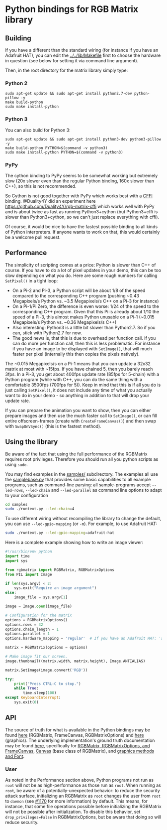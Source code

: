 Python bindings for RGB Matrix library
======================================

Building
--------

If you have a different than the standard wiring (for instance if you have an
Adafruit HAT), you can edit the [../../lib/Makefile](../../lib/Makefile#L26) first to choose
the hardware in question (see below for setting it via command line argument).

Then, in the root directory for the matrix library simply type:

### Python 2

```shell
sudo apt-get update && sudo apt-get install python2.7-dev python-pillow -y
make build-python
sudo make install-python
```

### Python 3
You can also build for Python 3:

```shell
sudo apt-get update && sudo apt-get install python3-dev python3-pillow -y
make build-python PYTHON=$(command -v python3)
sudo make install-python PYTHON=$(command -v python3)
```

### PyPy
The cython binding to PyPy seems to be somewhat working but extremely slow (20x
slower even than the regular Python binding, 160x slower than C++), so this is
not recommended.

So Cython is not good together with PyPy which works best with a
[CFFI](https://cffi.readthedocs.io/) binding. @Duality4Y did an experiment here
https://github.com/Duality4Y/rgb-matrix-cffi which works well with PyPy and is
about twice as fast as running Python3+cython (but Python3+cffi is slower than
Python3+cython, so we can't just replace everything with cffi).

Of course, it would be nice to have the fastest possible binding to all kinds
of Python interpreters. If anyone wants to work on that, this would certainly
be a welcome pull request.

Performance
-----------
The simplicity of scripting comes at a price: Python is slower than C++ of
course.
If you have to do a lot of pixel updates in your demo, this can be too slow
depending on what you do. Here are some rough numbers for calling `SetPixel()`
in a tight loop:

  * On a Pi-2 and Pi-3, a Python script will be about 1/8 of the speed compared
    to the corresponding C++ program (pushing ~0.43 Megapixels/s Python
    vs. ~3.5 Megapixels/s C++ on a Pi-3 for instance)
  * On a Pi-1/Pi Zero, the difference is even worse: 1/24 of the speed to the
    corresponding C++ program. Given that this Pi is already about 1/10 the
    speed of a Pi-3, this almost makes Python unusable on a Pi-1
    (~0.015 Megapixels/s Python vs. ~0.36 Megapixels/s C++)
  * Also interesting: Python3 is a little bit slower than Python2.7.
    So if you can, stick with Python2.7 for now.
  * The good news is, that this is due to overhead per function call. If you
    can do more per function call, then this is less problematic. For instance
    if you have an image to be displayed with `SetImage()`, that will much
    faster per pixel (internally this then copies the pixels natively).

The ~0.015 Megapixels/s on a Pi-1 means that you can update a 32x32 matrix
at most with ~15fps. If you have chained 5, then you barely reach 3fps.
In a Pi-3, you get about 400fps update rate (85fps for 5-chain) with a Python
program (while with C++, you can do the same thing with a comfortable 3500fps
(700fps for 5)). Keep in mind that this is if all you do is just calling
`SetPixel()`, it does not include any time of what you actually want to do in
your demo - so anything in addition to that will drop your update rate.

If you can prepare the animation you want to show, then you can either prepare
images and then use the much faster call to `SetImage()`, or can fill
entire offscreen-frames (create with `CreateFrameCanvas()`) and then
swap with `SwapOnVSync()` (this is the fastest method).

Using the library
-----------------

Be aware of the fact that using the full performance of the RGBMatrix requires root privileges.
Therefore you should run all you python scripts as using `sudo`.

You may find examples in the [samples/](./samples) subdirectory.
The examples all use the [samplebase.py](./samples/samplebase.py) that provides
some basic capabilities to all example programs, such as command-line parsing: all
sample-programs accept `--led-rows`, `--led-chain` and `--led-parallel` as
command line options to adapt to your configuration

```bash
cd samples
sudo ./runtext.py --led-chain=4
```

To use different wiring without recompiling the library to change the default,
you can use `--led-gpio-mapping` (or `-m`). For example, to use Adafruit HAT:
```bash
sudo ./runtext.py --led-gpio-mapping=adafruit-hat
```

Here is a complete example showing how to write an image viewer:
```python
#!/usr/bin/env python
import time
import sys

from rgbmatrix import RGBMatrix, RGBMatrixOptions
from PIL import Image

if len(sys.argv) < 2:
    sys.exit("Require an image argument")
else:
    image_file = sys.argv[1]

image = Image.open(image_file)

# Configuration for the matrix
options = RGBMatrixOptions()
options.rows = 32
options.chain_length = 1
options.parallel = 1
options.hardware_mapping = 'regular'  # If you have an Adafruit HAT: 'adafruit-hat'

matrix = RGBMatrix(options = options)

# Make image fit our screen.
image.thumbnail((matrix.width, matrix.height), Image.ANTIALIAS)

matrix.SetImage(image.convert('RGB'))

try:
    print("Press CTRL-C to stop.")
    while True:
        time.sleep(100)
except KeyboardInterrupt:
    sys.exit(0)
```

## API

The source of truth for what is available in the Python bindings may be found [here](rgbmatrix/core.pyx) (RGBMatrix, FrameCanvas, RGBMatrixOptions) and [here](rgbmatrix/graphics.pyx) (graphics).  The underlying implementation's ground truth documentation may be found [here](../../include), specifically for [RGBMatrix, RGBMatrixOptions, and FrameCanvas](../../include/led-matrix.h), [Canvas](../../include/canvas.h) (base class of RGBMatrix), and [graphics methods and Font](../../include/graphics.h).

### User

As noted in the Performance section above, Python programs not run as `root` will not be as high-performance as those run as `root`.  When running as `root`, be aware of a potentially-unexpected behavior: to reduce the security attack surface, initializing an RGBMatrix as `root` changes the user from `root` to `daemon` (see [#1170](https://github.com/hzeller/rpi-rgb-led-matrix/issues/1170) for more information) by default.  This means, for instance, that some file operations possible before initializing the RGBMatrix will not be possible after initialization.  To disable this behavior, set `drop_privileges=False` in RGBMatrixOptions, but be aware that doing so will reduce security.
